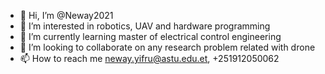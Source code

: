 - 👋 Hi, I’m @Neway2021
- 👀 I’m interested in robotics, UAV and hardware programming 
- 🌱 I’m currently learning master of electrical control engineering 
- 💞️ I’m looking to collaborate on any research problem related with drone
- 📫 How to reach me neway.yifru@astu.edu.et, +251912050062

<!---
Neway2021/Neway2021 is a ✨ special ✨ repository because its `README.md` (this file) appears on your GitHub profile.
You can click the Preview link to take a look at your changes.
--->
